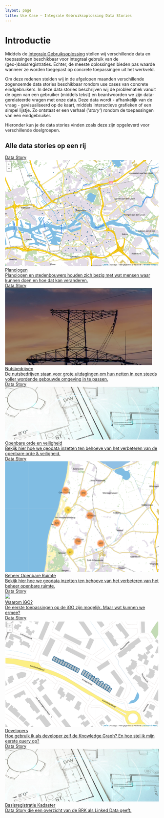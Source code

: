 ```yaml
---
layout: page
title: Use Case ― Integrale Gebruiksoplossing Data Stories
---
```


<link rel="stylesheet" href="/assets/css/integralegebruiksoplossing.css">

# Introductie

Middels de [Integrale Gebruiksoplossing](/cases/integralegebruiksoplossing) stellen wij verschillende data en toepassingen beschikbaar voor integraal gebruik van de (geo-)basisregistraties. Echter, de meeste oplossingen bieden pas waarde wanneer ze worden toegepast op concrete toepassingen uit het werkveld.

Om deze redenen stelden wij in de afgelopen maanden verschillende zogenoemde data stories beschikbaar rondom use cases van concrete eindgebruikers. In deze data stories beschrijven wij de problematiek vanuit de ogen van een gebruiker (middels tekst) en beantwoorden we zijn data-gerelateerde vragen met onze data. Deze data wordt - afhankelijk van de vraag - gevisualiseerd op de kaart, middels interactieve grafieken of een simpel lijstje. Zo ontstaat er een verhaal (*'story'*) rondom de toepassingen van een eindgebruiker.

Hieronder kun je de data stories vinden zoals deze zijn opgeleverd voor verschillende doelgroepen. 

## Alle data stories op een rij

<div class="cards-wrapper">
  <a href="https://data.labs.kadaster.nl/kadaster/-/stories/planologen">
    <div class="card">
      <div class="card-type">Data Story</div>
      <img class="card-image" src="/assets/images/planologen-screenshot.PNG">
      <div class="card-title">Planologen</div>
      <div class="card-description">Planologen en stedenbouwers houden zich bezig met wat mensen waar kunnen doen en hoe dat kan veranderen.</div>
    </div>
  </a>
    <a href="https://data.labs.kadaster.nl/igo/-/stories/nutsbedrijven">
    <div class="card">
      <div class="card-type">Data Story</div>
      <img class="card-image" src="/assets/images/elektriciteitsmast.PNG">
      <div class="card-title">Nutsbedrijven</div>
      <div class="card-description">De nutsbedrijven staan voor grote uitdagingen om hun netten in een steeds voller wordende gebouwde omgeving in te passen.</div>
    </div>
  </a>
  <a href="https://data.labs.kadaster.nl/kadaster/-/stories/Openbare-orde--Veiligheid">
    <div class="card">
      <div class="card-type">Data Story</div>
      <img class="card-image" src="/assets/images/BRK.jpg" alt="BRK">
      <div class="card-title">Openbare orde en veiligheid</div>
      <div class="card-description">Bekijk hier hoe we geodata inzetten ten behoeve van het verbeteren van de openbare orde & veiligheid.</div>
    </div>
  </a>
  <a href="https://data.labs.kadaster.nl/igo/-/stories/Beheer-Openbare-Ruimte">
    <div class="card">
      <div class="card-type">Data Story</div>
      <img class="card-image" src="/assets/images/story-bor.PNG" alt="Beheer Openbare Ruimte">
      <div class="card-title">Beheer Openbare Ruimte</div>
      <div class="card-description">Bekijk hier hoe we geodata inzetten ten behoeve van het verbeteren van het beheer openbare ruimte.</div>
    </div>
  </a>
  <a href="https://data.labs.kadaster.nl/igo/-/stories/user-story">
    <div class="card">
      <div class="card-type">Data Story</div>
      <img class="card-image" src="/assets/images/data-story-igo.PNG">
      <div class="card-title">Waarom iGO?</div>
      <div class="card-description">De eerste toepassingen op de iGO zijn mogelijk. Maar wat kunnen we ermee?</div>
    </div>
  </a>
    <a href="https://data.labs.kadaster.nl/kadaster/-/stories/algemene-queries-voor-kg-gebruik">
    <div class="card">
      <div class="card-type">Data Story</div>
      <img class="card-image" src="/assets/images/eerste-igo.PNG">
      <div class="card-title">Developers</div>
      <div class="card-description">Hoe gebruik ik als developer zelf de Knowledge Graph? En hoe stel ik mijn eerste query op?</div>
    </div>
  </a>
    <a href="https://data.labs.kadaster.nl/kadaster/-/stories/basisregistratie-kadaster">
    <div class="card">
      <div class="card-type">Data Story</div>
      <img class="card-image" src="/assets/images/BRK.jpg" alt="BRK">
      <div class="card-title">Basisregistratie Kadaster</div>
      <div class="card-description">Data Story die een overzicht van de BRK als Linked Data geeft.</div>
    </div>
  </a>
</div>